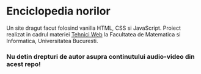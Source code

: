 # Enciclopedia norilor

Un site dragut facut folosind vanilla HTML, CSS si JavaScript.
Proiect realizat in cadrul materiei [Tehnici Web](https://cs.unibuc.ro/~cechirita/tw/) la Facultatea de Matematica si Informatica, Universitatea Bucuresti.

### Nu detin drepturi de autor asupra continutului audio-video din acest repo!
